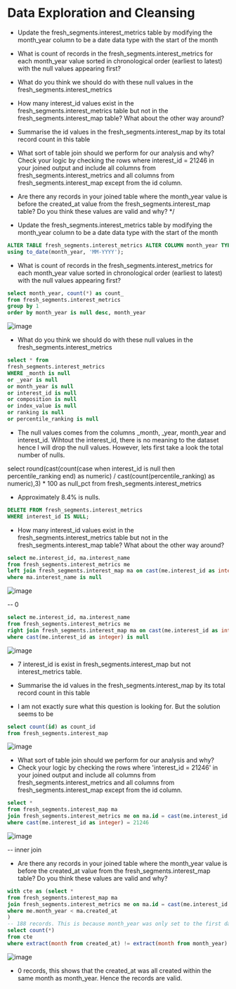 # Data Exploration and Cleansing
- Update the fresh_segments.interest_metrics table by modifying the month_year column to be a date data type with the start of the month
- What is count of records in the fresh_segments.interest_metrics for each month_year value sorted in chronological order (earliest to latest) with the null values appearing first?
- What do you think we should do with these null values in the fresh_segments.interest_metrics
- How many interest_id values exist in the fresh_segments.interest_metrics table but not in the fresh_segments.interest_map table? What about the other way around?
- Summarise the id values in the fresh_segments.interest_map by its total record count in this table
- What sort of table join should we perform for our analysis and why? Check your logic by checking the rows where interest_id = 21246 in your joined output and include all columns from fresh_segments.interest_metrics and all columns from fresh_segments.interest_map except from the id column.
- Are there any records in your joined table where the month_year value is before the created_at value from the fresh_segments.interest_map table? Do you think these values are valid and why? */ 

- Update the fresh_segments.interest_metrics table by modifying the month_year column to be a date data type with the start of the month

```sql
ALTER TABLE fresh_segments.interest_metrics ALTER COLUMN month_year TYPE DATE 
using to_date(month_year, 'MM-YYYY');
```

- What is count of records in the fresh_segments.interest_metrics for each month_year value sorted in chronological order (earliest to latest) with the null values appearing first?

```sql
select month_year, count(*) as count_
from fresh_segments.interest_metrics
group by 1
order by month_year is null desc, month_year
```
![image](https://user-images.githubusercontent.com/87967846/148581124-e0b3876c-9c38-4798-9322-2e5729b96d71.png)

-  What do you think we should do with these null values in the fresh_segments.interest_metrics

```sql
select * from 
fresh_segments.interest_metrics
WHERE _month is null 
or _year is null 
or month_year is null 
or interest_id is null 
or composition is null 
or index_value is null 
or ranking is null 
or percentile_ranking is null 
```

- The null values comes from the columns _month, _year, month_year and interest_id. Wihtout the interest_id, there is no meaning to the dataset hence I will drop the null values. 
However, lets first take a look the total number of nulls.

select round(cast(count(case when interest_id is null then percentile_ranking end) as numeric) / cast(count(percentile_ranking) as numeric),3) * 100 as null_pct 
from fresh_segments.interest_metrics 

- Approximately 8.4% is nulls. 
```sql
DELETE FROM fresh_segments.interest_metrics
WHERE interest_id IS NULL;
```
- How many interest_id values exist in the fresh_segments.interest_metrics table but not in the fresh_segments.interest_map table? What about the other way around?

```sql
select me.interest_id, ma.interest_name
from fresh_segments.interest_metrics me
left join fresh_segments.interest_map ma on cast(me.interest_id as integer) = ma.id
where ma.interest_name is null
```
![image](https://user-images.githubusercontent.com/87967846/148581516-5bdc821a-331d-47c6-9029-d8d4966f3f6d.png)

-- 0 

```sql
select me.interest_id, ma.interest_name
from fresh_segments.interest_metrics me
right join fresh_segments.interest_map ma on cast(me.interest_id as integer) = ma.id
where cast(me.interest_id as integer) is null
```
![image](https://user-images.githubusercontent.com/87967846/148581572-68efbb1d-1c06-4a70-b73e-4939cf511327.png)

- 7 interest_id is exist in fresh_segments.interest_map but not interest_metrics table. 

- Summarise the id values in the fresh_segments.interest_map by its total record count in this table

- I am not exactly sure what this question is looking for. But the solution seems to be 

```sql
select count(id) as count_id 
from fresh_segments.interest_map
```
![image](https://user-images.githubusercontent.com/87967846/148581724-f128064c-c522-4953-8faa-0c3eb2262e04.png)

- What sort of table join should we perform for our analysis and why? 
- Check your logic by checking the rows where 'interest_id = 21246' in your joined output and include all columns from fresh_segments.interest_metrics and all columns from fresh_segments.interest_map except from the id column.

```sql
select * 
from fresh_segments.interest_map ma 
join fresh_segments.interest_metrics me on ma.id = cast(me.interest_id as integer)
where cast(me.interest_id as integer) = 21246
```
![image](https://user-images.githubusercontent.com/87967846/148581876-aaa700be-4f4d-46dd-b97e-1718ed3b9cb6.png)

-- inner join 

- Are there any records in your joined table where the month_year value is before the created_at value from the fresh_segments.interest_map table? Do you think these values are valid and why?

```sql
with cte as (select *
from fresh_segments.interest_map ma 
join fresh_segments.interest_metrics me on ma.id = cast(me.interest_id as integer)
where me.month_year < ma.created_at 
) 
-- 188 records. This is because month_year was only set to the first day of the month. 
select count(*) 
from cte
where extract(month from created_at) != extract(month from month_year)
```
![image](https://user-images.githubusercontent.com/87967846/148582195-08fca1f9-cd01-4222-a83a-c2b2f8ff802c.png)

- 0 records, this shows that the created_at was all created within the same month as month_year. Hence the records are valid. 

